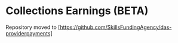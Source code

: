 # Collections Earnings (BETA)

Repository moved to [https://github.com/SkillsFundingAgency/das-providerpayments]



